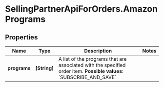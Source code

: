 # SellingPartnerApiForOrders.AmazonPrograms

## Properties

Name | Type | Description | Notes
------------ | ------------- | ------------- | -------------
**programs** | **[String]** | A list of the programs that are associated with the specified order item.  **Possible values**: &#x60;SUBSCRIBE_AND_SAVE&#x60; | 


